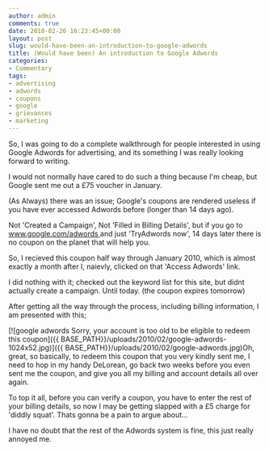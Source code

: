 ```yaml
---
author: admin
comments: true
date: 2010-02-26 16:23:45+00:00
layout: post
slug: would-have-been-an-introduction-to-google-adwords
title: (Would have been) An introduction to Google Adwords
categories:
- Commentary
tags:
- advertising
- adwords
- coupons
- google
- grievances
- marketing
---
```


So, I was going to do a complete walkthrough for people interested in using Google Adwords for advertising, and its something I was really looking forward to writing.

I would not normally have cared to do such a thing because I'm cheap, but Google sent me out a £75 voucher in January.

(As Always) there was an issue; Google's coupons are rendered useless if you have ever accessed Adwords before (longer than 14 days ago).

Not 'Created a Campaign', Not 'Filled in Billing Details', but if you go to [www.google.com/adwords ](http://www.google.com/adwords)and just 'TryAdwords now', 14 days later there is no coupon on the planet that will help you.

So, I recieved this coupon half way through January 2010, which is almost exactly a month after I, naievly, clicked on that 'Access Adwords' link.

I did nothing with it; checked out the keyword list for this site, but didnt actually create a campaign. Until today. (the coupon expires tomorrow)

After getting all the way through the process, including billing information, I am presented with this;

[![google adwords Sorry, your account is too old to be eligible to redeem this coupon]({{ BASE_PATH}}/uploads/2010/02/google-adwords-1024x52.jpg)]({{ BASE_PATH}}/uploads/2010/02/google-adwords.jpg)Oh, great, so basically, to redeem this coupon that you very kindly sent me, I need to hop in my handy DeLorean, go back two weeks before you even sent me the coupon, and give you all my billing and account details all over again.

To top it all, before you can verify a coupon, you have to enter the rest of your billing details, so now I may be getting slapped with a £5 charge for 'diddly squat'. Thats gonna be a pain to argue about...

I have no doubt that the rest of the Adwords system is fine, this just really annoyed me.
